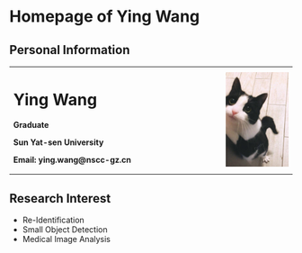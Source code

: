 # Homepage of Ying Wang

## Personal Information
<table border="0">
  <tr>
    <td width="75%">
      <h1>Ying Wang</h1>
      <p><b>Graduate</b></p>
      <p><b>Sun Yat-sen University</b></p>
      <p><b>Email: ying.wang@nscc-gz.cn</b></p>
    </td>
    <td width="25%">
      <img src="/L.jpg" width="100%">
    </td>
  </tr>
</table>

## Research Interest
 - Re-Identification
 - Small Object Detection
 - Medical Image Analysis
